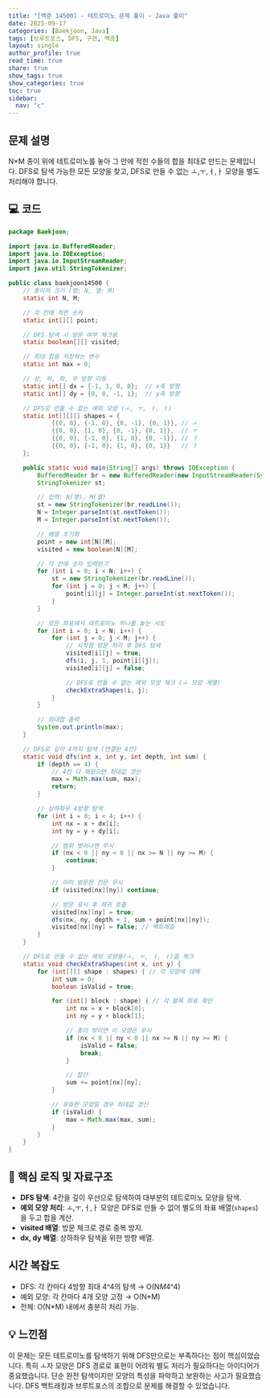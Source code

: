 ```yaml
---
title: "[백준 14500] - 테트로미노 문제 풀이 - Java 풀이"
date: 2025-09-17
categories: [Baekjoon, Java]
tags: [브루트포스, DFS, 구현, 백준]
layout: single
author_profile: true
read_time: true
share: true
show_tags: true
show_categories: true
toc: true
sidebar:
  nav: "c"
---
```


## 문제 설명

N×M 종이 위에 테트로미노를 놓아 그 안에 적힌 수들의 합을 최대로 만드는
문제입니다. DFS로 탐색 가능한 모든 모양을 찾고, DFS로 만들 수 없는
ㅗ,ㅜ,ㅓ,ㅏ 모양을 별도 처리해야 합니다.

## 💻 코드

```java
package Baekjoon;

import java.io.BufferedReader;
import java.io.IOException;
import java.io.InputStreamReader;
import java.util.StringTokenizer;

public class baekjoon14500 {
    // 종이의 크기 (행: N, 열: M)
    static int N, M;

    // 각 칸에 적힌 숫자
    static int[][] point;

    // DFS 탐색 시 방문 여부 체크용
    static boolean[][] visited;

    // 최대 합을 저장하는 변수
    static int max = 0;

    // 상, 하, 좌, 우 방향 이동
    static int[] dx = {-1, 1, 0, 0};  // x축 방향
    static int[] dy = {0, 0, -1, 1};  // y축 방향

    // DFS로 만들 수 없는 예외 모양 (ㅗ, ㅜ, ㅓ, ㅏ)
    static int[][][] shapes = {
            {{0, 0}, {-1, 0}, {0, -1}, {0, 1}}, // ㅗ
            {{0, 0}, {1, 0}, {0, -1}, {0, 1}},  // ㅜ
            {{0, 0}, {-1, 0}, {1, 0}, {0, -1}}, // ㅓ
            {{0, 0}, {-1, 0}, {1, 0}, {0, 1}}   // ㅏ
    };

    public static void main(String[] args) throws IOException {
        BufferedReader br = new BufferedReader(new InputStreamReader(System.in));
        StringTokenizer st;

        // 입력: N(행), M(열)
        st = new StringTokenizer(br.readLine());
        N = Integer.parseInt(st.nextToken());
        M = Integer.parseInt(st.nextToken());

        // 배열 초기화
        point = new int[N][M];
        visited = new boolean[N][M];

        // 각 칸에 숫자 입력받기
        for (int i = 0; i < N; i++) {
            st = new StringTokenizer(br.readLine());
            for (int j = 0; j < M; j++) {
                point[i][j] = Integer.parseInt(st.nextToken());
            }
        }

        // 모든 좌표에서 테트로미노 하나를 놓는 시도
        for (int i = 0; i < N; i++) {
            for (int j = 0; j < M; j++) {
                // 시작점 방문 처리 후 DFS 탐색
                visited[i][j] = true;
                dfs(i, j, 1, point[i][j]);
                visited[i][j] = false;

                // DFS로 만들 수 없는 예외 모양 체크 (ㅗ 모양 계열)
                checkExtraShapes(i, j);
            }
        }

        // 최대합 출력
        System.out.println(max);
    }

    // DFS로 깊이 4까지 탐색 (연결된 4칸)
    static void dfs(int x, int y, int depth, int sum) {
        if (depth == 4) {
            // 4칸 다 채웠으면 최대값 갱신
            max = Math.max(sum, max);
            return;
        }

        // 상하좌우 4방향 탐색
        for (int i = 0; i < 4; i++) {
            int nx = x + dx[i];
            int ny = y + dy[i];

            // 범위 벗어나면 무시
            if (nx < 0 || ny < 0 || nx >= N || ny >= M) {
                continue;
            }

            // 이미 방문한 칸은 무시
            if (visited[nx][ny]) continue;

            // 방문 표시 후 재귀 호출
            visited[nx][ny] = true;
            dfs(nx, ny, depth + 1, sum + point[nx][ny]);
            visited[nx][ny] = false; // 백트래킹
        }
    }

    // DFS로 만들 수 없는 예외 모양들(ㅗ, ㅜ, ㅓ, ㅏ)을 체크
    static void checkExtraShapes(int x, int y) {
        for (int[][] shape : shapes) { // 각 모양에 대해
            int sum = 0;
            boolean isValid = true;

            for (int[] block : shape) { // 각 블록 좌표 확인
                int nx = x + block[0];
                int ny = y + block[1];

                // 종이 밖이면 이 모양은 무시
                if (nx < 0 || ny < 0 || nx >= N || ny >= M) {
                    isValid = false;
                    break;
                }

                // 합산
                sum += point[nx][ny];
            }

            // 유효한 모양일 경우 최대값 갱신
            if (isValid) {
                max = Math.max(max, sum);
            }
        }
    }
}

```

## 🔑 핵심 로직 및 자료구조

- **DFS 탐색**: 4칸을 깊이 우선으로 탐색하여 대부분의 테트로미노
  모양을 탐색.
- **예외 모양 처리**: ㅗ,ㅜ,ㅓ,ㅏ 모양은 DFS로 만들 수 없어 별도의
  좌표 배열(`shapes`)을 두고 합을 계산.
- **visited 배열**: 방문 체크로 경로 중복 방지.
- **dx, dy 배열**: 상하좌우 탐색을 위한 방향 배열.

## 시간 복잡도

- DFS: 각 칸마다 4방향 최대 4\^4의 탐색 → O(N*M*4\^4)
- 예외 모양: 각 칸마다 4개 모양 고정 → O(N\*M)
- 전체: O(N\*M) 내에서 충분히 처리 가능.

## 💡 느낀점

이 문제는 모든 테트로미노를 탐색하기 위해 DFS만으로는 부족하다는 점이
핵심이었습니다. 특히 ㅗ자 모양은 DFS 경로로 표현이 어려워 별도 처리가
필요하다는 아이디어가 중요했습니다. 단순 완전 탐색이지만 모양의 특성을
파악하고 보완하는 사고가 필요했습니다. DFS 백트래킹과 브루트포스의
조합으로 문제를 해결할 수 있었습니다.
